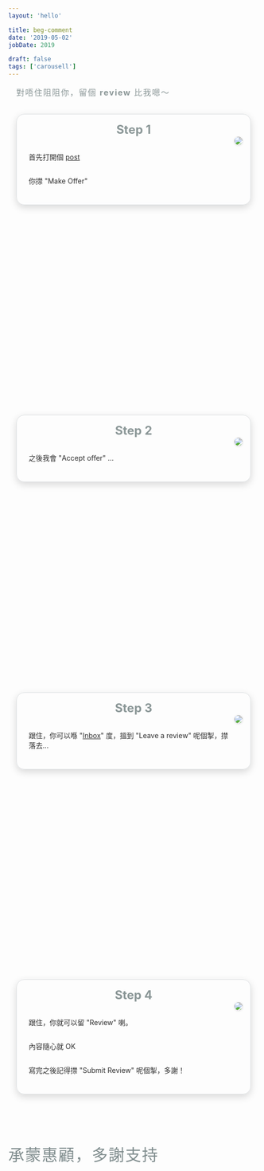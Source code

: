 ```yaml
---
layout: 'hello'

title: beg-comment
date: '2019-05-02'
jobDate: 2019

draft: false
tags: ['carousell']
---
```




<style>
  a {
    text-decoration: underline;
  }
  
  .please-leave-review-container h3 {
    margin: 1rem;
    color: #7f8c8d ;
    opacity: 0.9;
    font-weight: 100;
    letter-spacing: 0.1rem;
  }

  .step-container  {
  }

  .step-description {

    opacity: 0.9;
    text-align: left;

  }
  .thanks-purchase-container {
    margin-top: 5rem;
  }

  .thanks-for-purchase-and-support {
    color: #7f8c8d;
    font-weight: 100;
    letter-spacing: 0.1rem;
    font-size: 2rem !important;
  }

  .step-label {
    color: #7f8c8d;
    font-size: 1.5rem !important; 
    opacity: 0.9;
  }

  .step-box {
    box-shadow: rgba(0, 0, 0, 0.15) 0px 5px 15px; 
    border: 1px solid rgba(189, 195, 199, 0.5);
    border-radius: 1rem;
    min-height: 55vh; max-width: 35vh;
    padding: 2rem;
    margin: 1rem;
    display: flex;
    flex-direction:column;
    justify-content: space-between;
  }

  .post-title {display: none;}

  .beg-comment-desktop {
    display: none;
    }

  .next-step-arrow {
    color: #95a5a6;
  }
  
  .beg-comment-mobile {
    display: flex; flex-direction: column; justify-content: space-between;
    }

  .post-header {display: none !important;}

  .post-content {margin-top: 3rem;}

  .step-box-mobile { 
    margin-top: 1rem; 

    box-shadow: rgba(0, 0, 0, 0.15) 0px 5px 15px; 
    border: 1px solid rgba(189, 195, 199, 0.5);
    border-radius: 1rem;
    padding: 1rem;
    margin: 1rem;
    display: flex;
    flex-direction: column;
    justify-content: space-between;
    align-items: center;
    
    }

  .step-box-mobile .step-content {
    display: flex; flex-direction: row;
    justify-content: space-between;
    width: 100%;
  }

  .step-box-mobile .step-image {
    max-width: 33%;
  }

  .step-box-mobile .step-description {
    display: flex;
    flex-direction: column;
    justify-content: center;
    align-items: flex-start;

    margin-top: 0.5rem;
    padding: 0.5rem;
  }

  .step-box-mobile .step-label {
    margin: 0;
  }

  .step-box-mobie .next-step-arrow {
    margin: 0.5rem;
  }

  .post-content p {
    margin-bottom: 0.2rem;
  }

  /* Extra small devices (phones, 600px and down) */
  @media only screen and (max-width: 600px) {

  }

  /* Small devices (portrait tablets and large phones, 600px and up) */
  @media only screen and (min-width: 600px) {

  }

  /* Medium devices (landscape tablets, 768px and up) */
  @media only screen and (min-width: 768px) {

  }

  /* Large devices (laptops/desktops, 992px and up) */
  @media only screen and (min-width: 992px) {

  }

  /* Extra large devices (large laptops and desktops, 1200px and up) */
  @media only screen and (min-width: 1200px) {

    .beg-comment-mobile {
      display: none;
      }

    .beg-comment-desktop {
      display: flex; 
      flex-direction: row; 
      justify-content: space-around;
      align-items: center;
    }
  }


</style>


<div class="please-leave-review-container">
  <h3 class="please-leave-review">
    對唔住阻阻你，留個 <b>review</b> 比我嗯～
  </h3>
</div>

<div class="beg-comment-mobile" style="min-height: 50vh; ">

  <!-- step 1 -->
  <div class="step-box-mobile" style="">
    <h3 class="step-label">Step 1</h3>
    <div class="step-content">
      <div class="step-description">
        <p>首先打開個 <a style="text-decoration: underline" href="https://www.carousell.com.hk/p/p-1192889425/" target="_blank">post</a>
        </p>
        <p>你㩒 "Make Offer" </p>
        </div>
      <div class="step-image">
        <img width="auto" height="auto" 
          src="/beg-comment/step1/step1.png"
          style="border-radius: 1rem; box-shadow: rgba(0, 0, 0, 0.16) 0px 1px 4px;"
        />
        </div>
    </div>
  </div>

  <div>
    <i class="next-step-arrow fa-solid fa-arrow-down fa-2x"></i>
  </div>

  <!-- step 2 -->
  <div class="step-box-mobile" style="">
    <h3 class="step-label">Step 2</h3>
    <div class="step-content">
      <div class="step-description">
        <p>之後我會 "Accept offer" ...</p>
        </div>
      <div class="step-image">
        <img width="auto" height="auto" 
          src="/beg-comment/step2/hJaartk0XR.png"
          style="border-radius: 1rem; box-shadow: rgba(0, 0, 0, 0.16) 0px 1px 4px;"
        />
        </div>
    </div>
  </div>

  <div>
    <i class="next-step-arrow fa-solid fa-arrow-down fa-2x"></i>
  </div>


  <!-- step 3 -->
  <div class="step-box-mobile" style="">
    <h3 class="step-label">Step 3</h3>
    <div class="step-content">
      <div class="step-description">
        <p>跟住，你可以喺 "<a href="https://www.carousell.com.hk/inbox/" target="_blank">Inbox</a>" 度，搵到 "Leave a review" 呢個掣，㩒落去...</p>
        </div>
      <div class="step-image">
        <img width="auto" height="auto" 
          src="/beg-comment/step3/step3.png"
          style="border-radius: 1rem; box-shadow: rgba(0, 0, 0, 0.16) 0px 1px 4px;"
        />
        </div>
    </div>
  </div>

  <div>
    <i class="next-step-arrow fa-solid fa-arrow-down fa-2x"></i>
  </div>

  <!-- step 4 -->
  <div class="step-box-mobile" style="">
    <h3 class="step-label">Step 4</h3>
    <div class="step-content">
      <div class="step-description">
        <p>跟住，你就可以留 "Review" 喇。</p>
        <p>內容隨心就 OK</p>
        <p>寫完之後記得㩒 "Submit Review" 呢個掣，多謝！</p>
      </div>
      <div class="step-image">
        <img width="auto" height="auto" 
          src="/beg-comment/step5/7Vn8q6F5mU.png"
          style="border-radius: 1rem; box-shadow: rgba(0, 0, 0, 0.16) 0px 1px 4px;"
        />
        </div>
    </div>
  </div>


</div>

<div class="beg-comment-desktop">

  <div>
    <div class="step-box" style="">
      <div>
        <div style="display: flex; flex-direction: row; justify-content:flex-start; width: 100%;">
          <h3 class="step-label">Step 1</h3>
        </div>
        <div class="step-description" style="display: flex; flex-direction: column; justify-content:flex-start; width: 100%; text-align: left;">
          <p>首先打開個 <a style="text-decoration: underline" href="https://www.carousell.com.hk/p/p-1192889425/" target="_blank">post</a>
          </p>
          <p>你㩒 "Make Offer" </p>
        </div>
      </div>
      <div>
        <img width="auto" height="auto" 
          src="/beg-comment/step1/step1.png"
          style="border-radius: 1rem; box-shadow: rgba(0, 0, 0, 0.16) 0px 1px 4px;"
        />
      </div>
    </div>
  </div>

  <div>
    <i class="next-step-arrow fa-solid fa-arrow-right fa-3x"></i>
  </div>

  <div style="display: none;">
    <div class="step-box">
      <div class="step-container">
        <div style="display: flex; flex-direction: row; justify-content:flex-start; width: 100%;">
          <h3 class="step-label">Step 2</h3>
        </div>
        <div class="step-description" style="display: flex; flex-direction: column; justify-content:flex-start; width: 100%; text-align: left;">
          <p>之後我會 "Accept offer" ...</p>
        </div>
      </div>
      <div>
        <img width="auto" height="auto" 
          src="/beg-comment/step2/step2-test.png"
          style="border-radius: 1rem; box-shadow: rgba(0, 0, 0, 0.16) 0px 1px 4px;"
        />
      </div>
    </div>
  </div>

  <div style="display: none;">
    <i class="next-step-arrow fa-solid fa-arrow-right fa-3x"></i>
  </div>


  <div>
    <div class="step-box">
      <div class="step-container">
        <div style="display: flex; flex-direction: row; justify-content:flex-start; width: 100%;">
          <h3 class="step-label">Step 2</h3>
        </div>
        <div class="step-description" style="display: flex; flex-direction: column; justify-content:flex-start; width: 100%; text-align: left;">
          <p>跟住，你可以喺 "<a href="https://www.carousell.com.hk/inbox/" target="_blank">Inbox</a>" 度，搵到 "Leave a review" 呢個掣，㩒落去...</p>
        </div>
      </div>
      <div>
        <img width="auto" height="auto" 
          src="/beg-comment/step3/step3.png"
          style="border-radius: 1rem; box-shadow: rgba(0, 0, 0, 0.16) 0px 1px 4px;"
        />
      </div>
    </div>
  </div>

  <div>
    <i class="next-step-arrow fa-solid fa-arrow-right fa-3x"></i>
  </div>


  <div>
    <div class="step-box">
      <div class="step-container">
        <div style="display: flex; flex-direction: row; justify-content:flex-start; width: 100%;">
          <h3 class="step-label">Step 3</h3>
        </div>
        <div class="step-description" style="display: flex; flex-direction: column; justify-content:flex-start; width: 100%; text-align: left;">
          <p>跟住，你就可以留 "Review" 喇。</p>
          <p>內容隨心就 "OK"</p>
          <p>寫完之後記得㩒 "Submit Review" 呢個掣，多謝！</p>
        </div>
      </div>
      <div>
        <img width="auto" height="auto" 
          src="/beg-comment/step5/7Vn8q6F5mU.png"
          style="border-radius: 1rem; box-shadow: rgba(0, 0, 0, 0.16) 0px 1px 4px;"
        />
      </div>
    </div>
  </div>

</div>

<div class="thanks-purchase-container">
  <h3 class="thanks-for-purchase-and-support">
    承蒙惠顧，多謝支持
  </h3>
</div>

